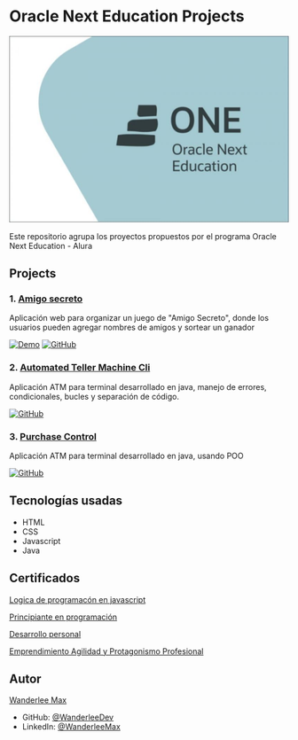 # Oracle Next Education Projects

![course coursera](./oracle-next-cover.jpg)

Este repositorio agrupa los proyectos propuestos por el programa Oracle Next Education - Alura

## Projects

### 1. [Amigo secreto](https://github.com/WanderleeDev/Coursera-projects/tree/main/HTML-and-CSS-in-depth--Project-of-Coursera-main)

Aplicación web para organizar un juego de "Amigo Secreto", donde los usuarios pueden agregar nombres de amigos y sortear un ganador

[![Demo](https://img.shields.io/badge/Demo-eb9d15?style=for-the-badge&logo=rocket&logoColor=white&labelColor=#eb9d15)](https://amigo-secreto-ten-wheat.vercel.app/)
[![GitHub](https://img.shields.io/badge/GitHub-100000?style=for-the-badge&logo=github&logoColor=white)](https://github.com/WanderleeDev/Alura-projects-G8/tree/main/challenge-amigo-secreto_esp-main)

### 2. [Automated Teller Machine Cli](https://github.com/WanderleeDev/Alura-projects-G8/tree/main/Atm)

Aplicación ATM para terminal desarrollado en java, manejo de errores, condicionales, bucles y separación de código.

[![GitHub](https://img.shields.io/badge/GitHub-100000?style=for-the-badge&logo=github&logoColor=white)](https://github.com/WanderleeDev/Alura-projects-G8/tree/main/Atm)

### 3. [Purchase Control](https://github.com/WanderleeDev/Alura-projects-G8/tree/main/control-de-compras)

Aplicación ATM para terminal desarrollado en java, usando POO

[![GitHub](https://img.shields.io/badge/GitHub-100000?style=for-the-badge&logo=github&logoColor=white)](https://github.com/WanderleeDev/Alura-projects-G8/tree/main/control-de-compras)

## Tecnologías usadas

- HTML
- CSS
- Javascript
- Java

## Certificados

[Logica de programacón en javascript](https://app.aluracursos.com/user/xamperu3/degree-programacion-primeros-pasos-15697/certificate)

[Principiante en programación](https://app.aluracursos.com/user/xamperu3/degree-programacion-primeros-pasos-grupo8-one-15914/certificate)

[Desarrollo personal](https://app.aluracursos.com/user/xamperu3/degree-desarrollo-personal-grupo8-one-15913/certificate)

[Emprendimiento Agilidad y Protagonismo Profesional](https://app.aluracursos.com/user/xamperu3/degree-emprendimiento-agilidad-y-protagonismo-profesional-grupo8-one-15949/certificate)

## Autor

[Wanderlee Max](https://www.linkedin.com/in/wanderlee-max/)

- GitHub: [@WanderleeDev](https://github.com/WanderleeDev)
- LinkedIn: [@WanderleeMax](https://www.linkedin.com/in/wanderlee-max/)
